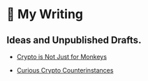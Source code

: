 
# 📓 My Writing 

## Ideas and Unpublished Drafts. 

- [Crypto is Not Just for Monkeys](/writings/cryptoIsNotJustForMonkeys.md)

- [Curious Crypto Counterinstances](/writings/curiousCryptoCounterinstances.md)
